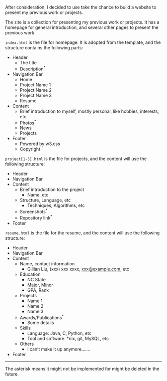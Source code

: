 After consideration, I decided to use take the chance to build a website to present my previous work or projects. 



The site is a collection for presenting my previous work or projects. It has a homepage for general introduction, and several other pages to present the previous work. 

`index.html` is the file for homepage. It is adopted from the template, and the structure contains the following parts:

- Header
	- The title
	- Description<sup>*</sup>
- Navigation Bar
	- Home
	- Project Name 1
	- Project Name 2
	- Project Name 3
	- Resume
- Content
	- Brief introduction to myself, mostly personal, like hobbies, interests, etc.
	- Photos<sup>*</sup>
	- News
	- Projects
- Footer
	- Powered by w3.css
	- Copyright



`project[1-3].html` is the file for projects, and the content will use the following structure:

- Header
- Navigation Bar
- Content
	- Brief introduction to the project
		- Name, etc
	- Structure, Language, etc
		- Techniques, Algorithms, etc
	- Screenshots<sup>*</sup>
	- Repository link<sup>*</sup>
- Footer



`resume.html` is the file for the resume, and the content will use the following structure:

- Header
- Navigation Bar
- Content
	- Name, contact information
		- Gillian Liu, (xxx) xxx xxxx, xxx@example.com, etc
	- Education
		- NC State
		- Major, Minor
		- GPA, Rank
	- Projects
		- Name 1
		- Name 2
		- Name 3
	- Awards/Publications<sup>*</sup>
		- Some details
	- Skills
		- Language: Java, C, Python, etc
		- Tool and software: *nix, git, MySQL, etc
	- Others
		- I can’t make it up anymore…….
- Footer





---

The asterisk means it might not be implemented for might be deleted in the future. 

